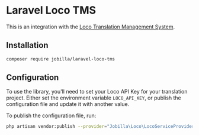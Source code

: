 # Laravel Loco TMS

This is an integration with the [Loco Translation Management System](https://localise.biz).

## Installation

```sh
composer require jobilla/laravel-loco-tms
```

## Configuration

To use the library, you'll need to set your Loco API Key for your translation project.
Either set the environment variable `LOCO_API_KEY`, or publish the configuration file
and update it with another value.

To publish the configuration file, run:
```sh
php artisan vendor:publish --provider="Jobilla\Loco\LocoServiceProvider"
```
